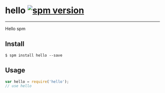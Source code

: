 # hello [![spm version](http://spmjs.io/badge/hello)](http://spmjs.io/package/hello)

---

Hello spm

## Install

```
$ spm install hello --save
```

## Usage

```js
var hello = require('hello');
// use hello
```

